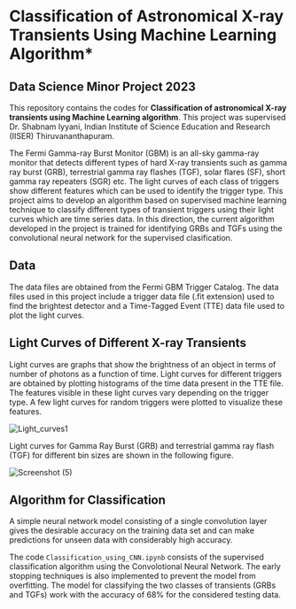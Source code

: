 # Classification of Astronomical X-ray Transients Using Machine Learning Algorithm*
## Data Science Minor Project 2023

This repository contains the codes for **Classification of astronomical X-ray transients using Machine Learning algorithm**. This project was supervised Dr. Shabnam Iyyani, Indian Institute of Science Education and Research (IISER) Thiruvananthapuram.

The Fermi Gamma-ray Burst Monitor (GBM) is an all-sky gamma-ray monitor that detects different types of hard X-ray transients such as gamma ray burst (GRB), terrestrial gamma ray flashes (TGF), solar flares (SF), short gamma ray repeaters (SGR) etc. The light curves of each class of triggers show different features which can be used to identify the trigger type. This project aims to develop an algorithm based on supervised machine learning technique to classify different types of transient triggers using their light curves which are time series data. In this direction, the current algorithm developed in the project is trained for identifying GRBs and TGFs using the convolutional neural network for the supervised clasification.

## Data
The data files are obtained from the Fermi GBM Trigger Catalog. The data files used in this project include a trigger data file (.fit extension) used to find the brightest detector and a Time-Tagged Event (TTE) data file used to plot the light curves.

## Light Curves of Different X-ray Transients
Light curves are graphs that show the brightness of an object in terms of number of photons as a function of time. Light curves for different triggers are obtained by plotting histograms of the time data present in the TTE file. The features visible in these light curves vary depending on the trigger type. A few light curves for random triggers were plotted to visualize these features.

![Light_curves1](https://github.com/user-attachments/assets/a03d71ba-37be-4468-888b-e067d02cd919)

Light curves for Gamma Ray Burst (GRB) and terrestrial gamma ray flash (TGF) for different bin sizes are shown in the following figure.

![Screenshot (5)](https://github.com/user-attachments/assets/f62cb87f-e2bb-4ba0-b451-6fc53f0bf451)

## Algorithm for Classification
A simple neural network model consisting of a single convolution layer gives the desirable accuracy on the training data set and can make predictions for unseen data with considerably high accuracy.

The code <code>Classification_using_CNN.ipynb</code> consists of the supervised classification algorithm using the Convolotional Neural Network. The early stopping techniques is also implemented to prevent the model from overfitting. The model for classifying the two classes of transients (GRBs and TGFs) work with the accuracy of 68% for the considered testing data.
